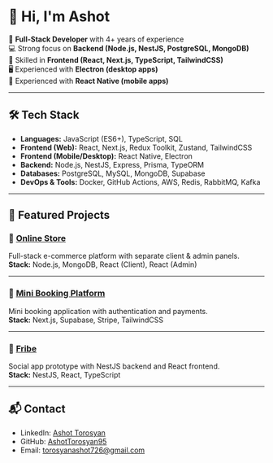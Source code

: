 # 👋 Hi, I'm Ashot

🚀 **Full-Stack Developer** with 4+ years of experience  
💻 Strong focus on **Backend (Node.js, NestJS, PostgreSQL, MongoDB)**  
🎨 Skilled in **Frontend (React, Next.js, TypeScript, TailwindCSS)**  
🖥️ Experienced with **Electron (desktop apps)**  
📱 Experienced with **React Native (mobile apps)** 

---

## 🛠️ Tech Stack
- **Languages:** JavaScript (ES6+), TypeScript, SQL  
- **Frontend (Web):** React, Next.js, Redux Toolkit, Zustand, TailwindCSS  
- **Frontend (Mobile/Desktop):** React Native, Electron  
- **Backend:** Node.js, NestJS, Express, Prisma, TypeORM  
- **Databases:** PostgreSQL, MySQL, MongoDB, Supabase  
- **DevOps & Tools:** Docker, GitHub Actions, AWS, Redis, RabbitMQ, Kafka  

---
## 🌟 Featured Projects

### 🔹 [Online Store](https://github.com/Ashottorosyan95/online-store)
Full-stack e-commerce platform with separate client & admin panels.  
**Stack:** Node.js, MongoDB, React (Client), React (Admin)

---

### 🔹 [Mini Booking Platform](https://github.com/Ashottorosyan95/mini-booking-platform)
Mini booking application with authentication and payments.  
**Stack:** Next.js, Supabase, Stripe, TailwindCSS

---

### 🔹 [Fribe](https://github.com/Ashottorosyan95/fribe-nest-react)
Social app prototype with NestJS backend and React frontend.  
**Stack:** NestJS, React, TypeScript

---

## 📬 Contact
- LinkedIn: [Ashot Torosyan](https://www.linkedin.com/in/ashot-torosyan-37356921b/)  
- GitHub: [AshotTorosyan95](https://github.com/Ashottorosyan95)  
- Email: torosyanashot726@gmail.com 
